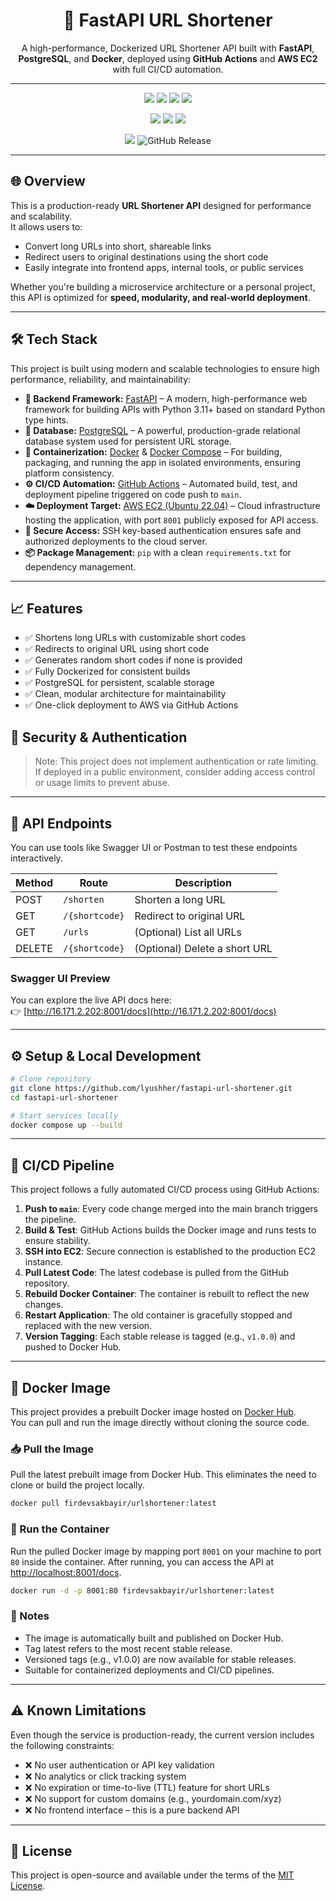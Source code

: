 <h1 align="center">🔗 FastAPI URL Shortener</h1>

<p align="center">
A high-performance, Dockerized URL Shortener API built with <strong>FastAPI</strong>, <strong>PostgreSQL</strong>, and <strong>Docker</strong>, deployed using <strong>GitHub Actions</strong> and <strong>AWS EC2</strong> with full CI/CD automation.
</p>

---

<p align="center">
  <img src="https://github.com/lyushher/fastapi-url-shortener/actions/workflows/deploy.yml/badge.svg" />
  <img src="https://img.shields.io/badge/FastAPI-⚡-green" />
  <img src="https://img.shields.io/badge/Database-PostgreSQL-blue" />
  <img src="https://img.shields.io/badge/platform-ubuntu-lightgrey" />
</p>
<p align="center">
  <img src="https://img.shields.io/badge/Dockerized-Yes-blue?logo=docker" />
  <img src="https://img.shields.io/badge/python-3.11+-blue" />
  <img src="https://img.shields.io/docker/image-size/firdevsakbayir/urlshortener/latest" />
</p>
<p align="center">
  <img src="https://img.shields.io/github/license/lyushher/fastapi-url-shortener?color=yellow" />
  <img src="https://img.shields.io/github/v/release/lyushher/fastapi-url-shortener?color=success" alt="GitHub Release" />
</p>


---

## 🌐 Overview

This is a production-ready **URL Shortener API** designed for performance and scalability.  
It allows users to:

- Convert long URLs into short, shareable links
- Redirect users to original destinations using the short code
- Easily integrate into frontend apps, internal tools, or public services

Whether you're building a microservice architecture or a personal project,  
this API is optimized for **speed, modularity, and real-world deployment**.

---

## 🛠️ Tech Stack

This project is built using modern and scalable technologies to ensure high performance, reliability, and maintainability:

- **🚀 Backend Framework:** [FastAPI](https://fastapi.tiangolo.com/) – A modern, high-performance web framework for building APIs with Python 3.11+ based on standard Python type hints.
- **🐘 Database:** [PostgreSQL](https://www.postgresql.org/) – A powerful, production-grade relational database system used for persistent URL storage.
- **🐳 Containerization:** [Docker](https://www.docker.com/) & [Docker Compose](https://docs.docker.com/compose/) – For building, packaging, and running the app in isolated environments, ensuring platform consistency.
- **⚙️ CI/CD Automation:** [GitHub Actions](https://github.com/features/actions) – Automated build, test, and deployment pipeline triggered on code push to `main`.
- **☁️ Deployment Target:** [AWS EC2 (Ubuntu 22.04)](https://aws.amazon.com/ec2/) – Cloud infrastructure hosting the application, with port `8001` publicly exposed for API access.
- **🔐 Secure Access:** SSH key-based authentication ensures safe and authorized deployments to the cloud server.
- **📦 Package Management:** `pip` with a clean `requirements.txt` for dependency management.

---

## 📈 Features

- ✅ Shortens long URLs with customizable short codes
- ✅ Redirects to original URL using short code
- ✅ Generates random short codes if none is provided
- ✅ Fully Dockerized for consistent builds
- ✅ PostgreSQL for persistent, scalable storage
- ✅ Clean, modular architecture for maintainability
- ✅ One-click deployment to AWS via GitHub Actions

## 🔐 Security & Authentication

> Note: This project does not implement authentication or rate limiting.  
If deployed in a public environment, consider adding access control or usage limits to prevent abuse.

---

## 📡 API Endpoints

You can use tools like Swagger UI or Postman to test these endpoints interactively.

| Method | Route         | Description                   |
|--------|---------------|-------------------------------|
| POST   | `/shorten`    | Shorten a long URL            |
| GET    | `/{shortcode}`| Redirect to original URL      |
| GET    | `/urls`       | (Optional) List all URLs      |
| DELETE | `/{shortcode}`| (Optional) Delete a short URL |


### Swagger UI Preview

You can explore the live API docs here:  
👉 [http://16.171.2.202:8001/docs](http://16.171.2.202:8001/docs)

---

## ⚙️ Setup & Local Development

```bash
# Clone repository
git clone https://github.com/lyushher/fastapi-url-shortener.git
cd fastapi-url-shortener

# Start services locally
docker compose up --build

```

---

## 🔁 CI/CD Pipeline

This project follows a fully automated CI/CD process using GitHub Actions:

1. **Push to `main`**: Every code change merged into the main branch triggers the pipeline.
2. **Build & Test**: GitHub Actions builds the Docker image and runs tests to ensure stability.
3. **SSH into EC2**: Secure connection is established to the production EC2 instance.
4. **Pull Latest Code**: The latest codebase is pulled from the GitHub repository.
5. **Rebuild Docker Container**: The container is rebuilt to reflect the new changes.
6. **Restart Application**: The old container is gracefully stopped and replaced with the new version.
7. **Version Tagging**: Each stable release is tagged (e.g., `v1.0.0`) and pushed to Docker Hub.

---

## 🐳 Docker Image

This project provides a prebuilt Docker image hosted on [Docker Hub](https://hub.docker.com/repository/docker/firdevsakbayir/urlshortener).  
You can pull and run the image directly without cloning the source code.

### 📥 Pull the Image
Pull the latest prebuilt image from Docker Hub.
This eliminates the need to clone or build the project locally.
```bash
docker pull firdevsakbayir/urlshortener:latest
```

### 🚀 Run the Container
Run the pulled Docker image by mapping port `8001` on your machine to port `80` inside the container.
After running, you can access the API at [http://localhost:8001/docs](http://localhost:8001/docs).
```bash
docker run -d -p 8001:80 firdevsakbayir/urlshortener:latest
```

### 📎 Notes
- The image is automatically built and published on Docker Hub.
- Tag latest refers to the most recent stable release.
- Versioned tags (e.g., v1.0.0) are now available for stable releases.
- Suitable for containerized deployments and CI/CD pipelines.

  
---

## ⚠️ Known Limitations

Even though the service is production-ready, the current version includes the following constraints:

- ❌ No user authentication or API key validation  
- ❌ No analytics or click tracking system  
- ❌ No expiration or time-to-live (TTL) feature for short URLs  
- ❌ No support for custom domains (e.g., yourdomain.com/xyz)  
- ❌ No frontend interface – this is a pure backend API

---

## 📄 License

This project is open-source and available under the terms of the [MIT License](LICENSE).






